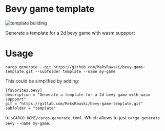 # Bevy game template
![template building](https://github.com/MaksRawski/bevy-game-template/actions/workflows/cargo-generate.yml/badge.svg)

Generate a template for a 2d bevy game with wasm suppport


# Usage
```
cargo generate --git https://github.com/MaksRawski/bevy-game-template.git --subfolder template --name my-game
```

This could be simplified by adding:
```
[favorites.bevy]
description = "Generate a template for a 2d bevy game with wasm suppport"
git = "https://gitlab.com/MaksRawski/bevy-game-template.git"
subfolder = "template"
```
to `$CARGO_HOME/cargo-generate.toml`.
Which allows to just `cargo generate bevy --name my-game`.
